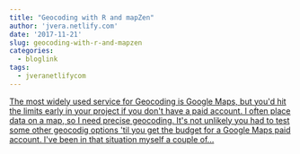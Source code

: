 ```yaml
---
title: "Geocoding with R and mapZen"
author: 'jvera.netlify.com'
date: '2017-11-21'
slug: geocoding-with-r-and-mapzen
categories:
  - bloglink
tags:
  - jveranetlifycom
---
```


[The most widely used service for Geocoding is Google Maps, but you'd hit the limits early in your project if you don't have a paid account. I often place data on a map, so I need precise geocoding. It's not unlikely you had to test some other geocodig options 'til you get the budget for a Google Maps paid account. I've been in that situation myself a couple of...<click to read more>](http://jvera.netlify.com/post/2017/11/21/geocoding-with-r-and-mapzen/)

